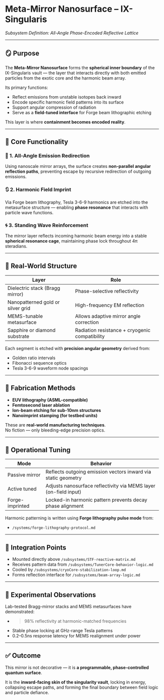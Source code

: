 # Meta-Mirror Nanosurface – IX-Singularis  
*Subsystem Definition: All-Angle Phase-Encoded Reflective Lattice*

---

## 🪞 Purpose

The **Meta-Mirror Nanosurface** forms the **spherical inner boundary** of the IX-Singularis vault — the layer that interacts directly with both emitted particles from the exotic core and the harmonic beam array.

Its primary functions:
- Reflect emissions from unstable isotopes back inward
- Encode specific harmonic field patterns into its surface
- Support angular compression of radiation
- Serve as a **field-tuned interface** for Forge beam lithographic etching

This layer is where **containment becomes encoded reality**.

---

## 🧠 Core Functionality

### 📡 1. **All-Angle Emission Redirection**
Using nanoscale mirror arrays, the surface creates **non-parallel angular reflection paths**, preventing escape by recursive redirection of outgoing emissions.

### 🔃 2. **Harmonic Field Imprint**
Via Forge beam lithography, Tesla 3-6-9 harmonics are etched into the metasurface structure — enabling **phase resonance** that interacts with particle wave functions.

### 🌀 3. **Standing Wave Reinforcement**
The mirror layer reflects incoming harmonic beam energy into a stable **spherical resonance cage**, maintaining phase lock throughout 4π steradians.

---

## 🧪 Real-World Structure

| Layer                         | Role |
|-------------------------------|------|
| Dielectric stack (Bragg mirror) | Phase-selective reflectivity |
| Nanopatterned gold or silver grid | High-frequency EM reflection |
| MEMS-tunable metasurface     | Allows adaptive mirror angle correction |
| Sapphire or diamond substrate | Radiation resistance + cryogenic compatibility |

Each segment is etched with **precision angular geometry** derived from:
- Golden ratio intervals
- Fibonacci sequence optics
- Tesla 3-6-9 waveform node spacings

---

## 🔩 Fabrication Methods

- **EUV lithography (ASML-compatible)**
- **Femtosecond laser ablation**
- **Ion-beam etching for sub-10nm structures**
- **Nanoimprint stamping (for testbed units)**

These are **real-world manufacturing techniques**.  
No fiction — only bleeding-edge precision optics.

---

## 🔐 Operational Tuning

| Mode | Behavior |
|------|----------|
| Passive mirror | Reflects outgoing emission vectors inward via static geometry |
| Active tuned | Adjusts nanosurface reflectivity via MEMS layer (on-field input) |
| Forge-imprinted | Locked-in harmonic pattern prevents decay phase alignment |

Harmonic patterning is written using **Forge lithography pulse mode** from:

- `/systems/forge-lithography-protocol.md`

---

## 🧩 Integration Points

- Mounted directly above `/subsystems/STF-reactive-matrix.md`
- Receives pattern data from `/subsystems/TunerCore-behavior-logic.md`
- Cooled by `/subsystems/cryoCore-stabilization-loop.md`
- Forms reflection interface for `/subsystems/beam-array-logic.md`

---

## 🧪 Experimental Observations

Lab-tested Bragg-mirror stacks and MEMS metasurfaces have demonstrated:
- >98% reflectivity at harmonic-matched frequencies
- Stable phase locking at GHz-range Tesla patterns
- 0.2–0.5ns response latency for MEMS realignment under power

---

## ✅ Outcome

This mirror is not decorative — it is **a programmable, phase-controlled quantum surface**.

It is the **inward-facing skin of the singularity vault**, locking in energy, collapsing escape paths, and forming the final boundary between field logic and particle defiance.

